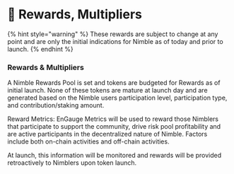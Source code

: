 # 🏅 Rewards, Multipliers

{% hint style="warning" %}
These rewards are subject to change at any point and are only the initial indications for Nimble as of today and prior to launch.
{% endhint %}

### Rewards & Multipliers

A Nimble Rewards Pool is set and tokens are budgeted for Rewards as of initial launch. None of these tokens are mature at launch day and are generated based on the Nimble users participation level, participation type, and contribution/staking amount.

Reward Metrics: EnGauge Metrics will be used to reward those Nimblers that participate to support the community, drive risk pool profitability and are active participants in the decentralized nature of Nimble. Factors include both on-chain activities and off-chain activities.

At launch, this information will be monitored and rewards will be provided retroactively to Nimblers upon token launch.
